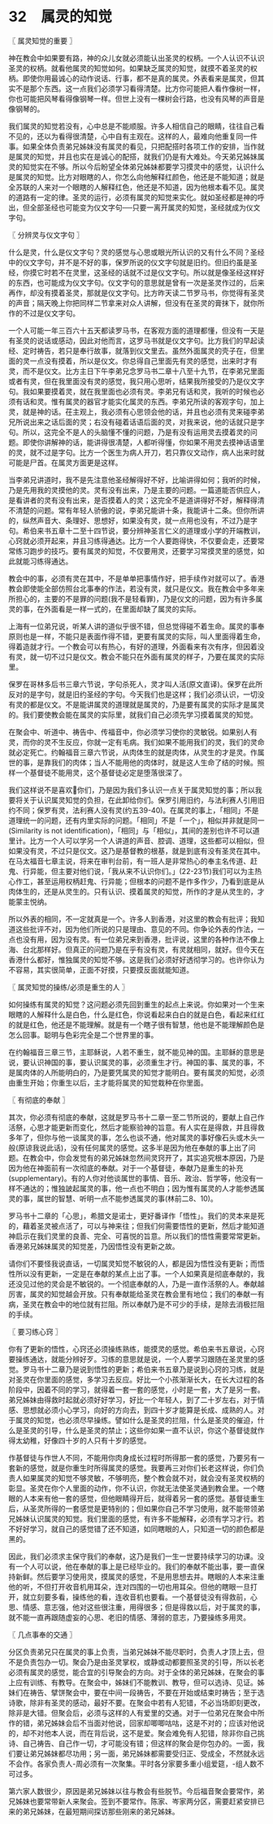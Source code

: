 # 32　属灵的知觉



〖 属灵知觉的重要 〗

神在教会中如果要有路，神的众儿女就必须能认出圣灵的权柄。一个人认识不认识圣灵的权柄。就看他属灵的知觉如何。如果缺乏属灵的知觉，就摸不着圣灵的权柄。即使你用最诚心的动作说话、行事，都不是真的属灵。外表看来是属灵，但其实不是那个东西。这一点我们必须学习看得清楚。比方你可能把人看作像树一样，你也可能把风琴看得像钢琴一样。但世上没有一棵树会行路，也没有风琴的声音是像钢琴的。

我们属灵的知觉若没有，心中总是不能顺服。许多人相信自己的眼睛，往往自己看不见的，还以为看得很清楚，心中自有主观在。这样的人，最难向他重复同一件事。如果全体负责弟兄姊妹没有属灵的看见，只把配搭时各项工作的安排，当作就是属灵的知觉，并且也实在是诚心的配搭，就我们仍是有大难处。今天弟兄姊妹属灵的知觉实在不够。所以今后盼望全体弟兄姊妹都要学习摸灵中的感觉，认识什么是属灵的知觉。比方对眼瞎的人，你怎么向他解释红颜色，他还是不能知道；就是全苏联的人来对一个眼瞎的人解释红色，他还是不知道，因为他根本看不见。属灵的道路有一定的律。圣灵的运行，必须有属灵的知觉来实化。就如圣经都是神的呼出，但全部圣经也可能变为仪文字句──只要一离开属灵的知觉，圣经就成为仪文字句。



〖 分辨灵与仪文字句 〗

什么是灵，什么是仪文字句？灵的感觉与心思或眼光所认识的又有什么不同？圣经中的仪文字句，并不是不好的事，保罗所说的仪文字句就是旧约。但旧约虽是圣经，你摸它时若不在灵里，这圣经的话就不过是仪文字句。所以就是像圣经这样好的东西，也可能成为仪文字句。仪文字句的意思就是曾有一次是圣灵作过的，后来再作，却没有摸着圣灵，那就是仪文字句。比方昨天读二节罗马书，你觉得有圣灵的声音；隔天晚上你把同样二节拿来对众人讲解，但没有在圣灵的膏抹下，就你所作的不过是仪文字句。

一个人可能一年三百六十五天都读罗马书，在客观方面的道理都懂，但没有一天是有圣灵的说话或感动，因此对他而言，这罗马书就是仪文字句。比方我们的早起读经、定时祷告，若只是奉行故事，就落到仪文里去。虽然外面属灵的壳子在，但里面的灵一点没有摸着，所以是仪文。你总得自己里面先有灵的感觉，出来时才有灵，而不是仪文。比方主日下午李弟兄念罗马书二章十八至十九节，在李弟兄里面或者有灵，但在我里面没有灵的感觉，我只用心思听，结果我所接受的乃是仪文字句。我如果要摸着灵，就在我里面也必须有灵。李弟兄有话和灵，我听的时候也必须有话和灵。惟有属灵的器官才能实化属灵的东西。李弟兄所读的客观字句，加上灵，就是神的话。茌主观上，我必须有心思领会他的话，并且也必须有灵来碰李弟兄所说出来之话后面的灵；右没有碰着话语后面的灵，对我来说，他的话就只是字句。所以，这完全不是人的头脑懂不懂的问题，乃是有没有运用灵去摸着灵的问题。即使你讲解神的话，能讲得很凊楚，人都听得懂，你如果不用灵去摸神话语里的灵，就不过是字句。比方一个医生为病人开刀，若只靠仪文动作，病人出来时就可能是尸首。在属灵方面更是这样。

当李弟兄讲道时，我不是先注意他圣经解得好不好，比喻讲得如何；我听的时候，乃是先用我的灵摸他的灵。灵有没有出来，乃是主要的问题。一篇道能否供应人，是看讲者的灵有没有出来，是否摸着人的灵；这完全不是道讲得好不好，解释得清不清楚的问题。常有年轻人骄傲的说，李弟兄能讲十条，我能讲十二条。但你所讲的，纵然声音大、条理好、思想好，如果没有灵，就一点用也没有，不过乃是字句。希伯来书五章十二至十四节说，要分辨神圣言仁义的道理或小学的开端教训，心窍就必须开起来，并且习练得通达。比方一个人要跑得快，不仅要会走，还要常常练习跑步的技巧。要有属灵的知觉，不仅要用灵，还要学习常摸灵里的感觉，如此就能习练得通达。

教会中的事，必须有灵在其中，不是单单把事情作好，把手续作对就可以了。香港教会即使能全部仿照台北事奉的作法，若没有灵，就只是仪文。我在教会中多年来所担心的，主要的不是罪的问题(我不是轻看罪)，乃是仪文的问题，因为有许多属灵的事，在外面看是一样一式的，在里面却缺了属灵的实际。

上海有一位弟兄说，听某人讲的道似乎很不错，但总觉得碰不着生命。属灵的事奉原则也是一样，不能只是表面作得不错，更要有属灵的实际，叫人里面得着生命，得着造就才行。一个教会可以有热心，有好的道理，外面看来有次有序，但因着没有灵，就一切不过只是仪文。教会不能只在外面有属灵的样子，乃要在属灵的实际里。

保罗在哥林多后书三章六节说，字句杀死人，灵才叫人活(原文直译)。保罗在此所反对的是字句，就是旧约圣经的字句。今天我们也是这样；我们必须认识，一切没有灵的都是仪文。不是能讲属灵的道理就是属灵的，乃是要有属灵的实际才是属灵的。我们要使教会能在属灵的实际里，就我们自己必须先学习摸着属灵的知觉。

在聚会中、听道中、祷告中、传福音中，你必须学习使你的灵敏锐。如果别人有灵，而你的灵不生反应，你就一定有毛病。我们如果不能用我们的灵，我们的灵命就必定死亡。约翰福音三章六节说，从肉体生的就是肉体，从灵生的才是灵。作属世的事，是靠我们的肉体；当人不能用他的肉体时，就是这人生命了结的时候。照样一个基督徒不能用灵，这个基督徒必定是堕落很深了。

我们这样说不是喜欢你们，乃是因为我们多认识一点关于属灵知觉的事；所以我要将关于认识属灵知觉的负担，在此卸给你们。保罗引用旧约，与法利赛人引用旧约不同；保罗有灵，法利赛人没有灵(约五39-40)。在属灵的事上，「相同」不是道理统一的问题，还有内里实际的问题。「相同」不是「一个」，相似并非就是同一(Similarity is not identification)，「相同」与「相似」，其间的差别也许不可以道里计。比方一个人可以学另一个人讲道的声音、腔调、道理，这些都可以相似，但如果没有灵，不过只是仪文。这乃是基督教的根基，就是到底有没有圣灵在其中。在马太福音七章主说，将来在审判台前，有一班人是非常热心的奉主名传道、赶鬼、行异能，但主要对他们说，「我从来不认识你们。」(22-23节)我们可以为主热心作工，甚至运用权柄赶鬼、行异能；但根本的问题不是作多作少，乃看到底是从肉体生的，还是从灵生的。只有认识、摸着属灵的知觉，所作的才是从灵生的，才能蒙主悦纳。

所以外表的相同，不一定就真是一个。许多人到香港，对这里的教会有批评；我知道这些批评不对，因为他们所说的只是理由、意见的不同。你争论外表的作法，一点也没有用，因为没有灵。有一位弟兄来到香港，批评说，这里的各种作法不像上海、台北那样好。但真正的问题乃是在乎有没有灵，有灵就相同，就好。但今天在香港什么都好，惟独属灵的知觉不够。这是我们必须好好透彻学习的。也许你认为不容易，其实很简单，正面不好摸，只要摸反面就能知道。



〖 属灵知觉的操练/必须是重生的人 〗

如何操练有属灵的知觉？这问题必须先回到重生的起点上来说。你如果对一个生来眼瞎的人解释什么是白色，什么是红色，你说看起来白白的就是白色，看起来红红的就是红色，他还是不能理解。就是有一个瞎子很有智慧，他也是不能理解颜色是怎么回事。聪明与色彩完全是二个世界里的事。

在约翰福音三章三节，主耶稣说，人若不重生，就不能见神的国。主耶稣的意思是说，要认识神国的事，要认识属灵的事，必须重生才行。神国的事、属灵的事，不是属肉体的人所能明白的，乃是要凭属灵的知觉才能明白。要有属灵的知觉，必须由重生开始；你重生以后，主才能将属灵的知觉栽种在你里面。



〖 有彻底的奉献 〗

其次，你必须有彻底的奉献，这就是罗马书十二章一至二节所说的，要献上自己作活祭，心思才能更新而变化，然后才能察验神的旨意。有人实在是得救，并且得救多年了，但你与他一谈属灵的事，怎么也谈不通，他对属灵的事好像石头或木头一般(原谅我说此话)，没有任何属灵的感觉。这多半是因为他在奉献的事上出了问题。在教会中，你会发觉有的弟兄姊妹忽然间灵窍开了，其实追究根本原因，乃是因为他在神面前有一次彻底的奉献。对于一个基督徒，奉献乃是重生的补充(supplementary)。有的人你对他谈属世的事情、音乐、政治、哲学等，他没有一样不通达的；惟独詖起属灵的事，他一点也不明白；因为惟有属灵的人才能参透属灵的事，属世的智慧、听明一点不能参透属灵的事(林前二8、10)。

罗马书十二章的「心思」，希腊文是诺士，更好番译作「悟性」。我们的灵本来是死的，藉着圣灵被点活了，可以与神来往；但我们何需要悟性的更新，然后才能知道神启示在我们灵里的良善、完全、可喜悦的旨意。所以我们的悟性需要常常更新。香港弟兄姊妹属灵的知觉差，乃因悟性没有更新之故。

请你们不要怪我说直话，一切属灵知觉不敏锐的人，都是因为悟性没有更新；而悟性所以没有更新，一定是在奉献的某点上出了事。一个人如果真是彻底奉献的，我还没见过他的灵会是不敏锐的。一个彻底奉献的人，乃是一直作活祭的人。奉献越厉害，属灵的知觉越会开放。只有奉献能给圣灵在教会里有地位；我们的奉献一有病，圣灵在教会中的地位就有拦阻。所以奉献乃是不可少的手续，是除去消极拦阻的手续。



〖 要习练心窍 〗

你有了更新的悟性，心窍还必须操练熟练，能摸灵的感觉。希伯来书五章说，心窍要操练通达，就能分辨好歹。习练的意思就是说，一个人要学习跟随在圣灵里的感觉。罗马书十二章乃是说到悟性的更新；希伯来书五章乃是说到心窍的习练，就是对圣灵在你里面的感觉，多学习去反应。好比一个小孩渐渐长大，在长大过程的各阶段中，因着不同的学习，就得着一套一套的感觉，小时是一套，大了是另一套。弟兄姊妹由得救时起就必须好好学习，好比一个年轻人，到了二十岁左右，对于情感、思想就必须小心学习，向好的方向去，到四十岁才能算是长成、成熟的人。对于属灵的知觉，也必须尽早操练。譬如什么是圣灵的拦阻，什么是圣灵的催迫，什么是圣灵的引导，什么是圣灵的禁止；这些你如果一直不认识，你这个基督徒就作得太幼稚，好像四十岁的人只有十岁的感觉。

作基督徒与作世人不同，不能用你肉身成长过程时所得那一套的感觉，乃要另有一套新的感觉，就是你重生时所得属灵的感觉。我要再三对你们长老这样说，你们负责人如果属灵的知觉不够灵敏，不够明亮，整个教会就不对，就会没有圣灵权柄的彰显。圣灵在你个人里面的动作，你不认识，你就无法使圣灵通到教会里。一个瞎眼的人本来有他一套的感觉，但他眼睛得开后，就得着另一套的感觉。基督徒重生后，从圣灵所得的一套感觉是更特别的；但如果你自己不学习使用，就不能带领弟兄姊妹认识属灵的知觉。我们里面的感觉，有许多不能解释，必须有学习才行。若不好好学习，就自己的感觉错了还不知道，如同瞎眼的人，只知道一切的颜色都是黑的。

因此，我们必须求主保守我们的奉献，这乃是我们一生一世要持续学习的功课。没有一个人可以说，他在奉献的事上是已经毕业的。我们的奉献不能出事，要一直保持新鲜。然后要学习使用灵，摸属灵的感觉，不是用思想去并。瞎眼的人本来注重他的听，不但打开收音机用耳朵，连对四围的一切也用耳朵。但他的瞎眼一旦打开，就立刻要多看，操练他的看，连收音机也要看。一个基督徒没有得救前，心思、情感、意志强，他对这些很注重，用得很多；但是得救以后，对于属灵的事，就不能一直再跟随虚妄的心思、老旧的情感、薄弱的意志，乃要操练多用灵。



〖 几点事奉的交通 〗

分区负责弟兄只在属灵的事上负责，当弟兄姊妹不能尽职时，负责人才顶上去，但不是负责包办一切。聚会乃是由圣灵掌权，或静或动都要照圣灵的引导，所以长老必须有属灵的感觉，能合宜的引导聚会的方向。对于全体的弟兄姊妹，在聚会的事上应有训练、有教导。在聚会中，姊妹们不能教训、教导，但可以选诗、见证。姊妹们在祷告、擘饼聚会中，要在中间一段祷告，不要在开始或结束时祷告；至于选诗歌，除非有圣灵的感动，最好不要。在聚会中若有人犯错，不必当场即刻更改，除非是大错。但聚会后，必须与这样的人有爱里的交通。对于一位弟兄在聚会中所作的错，弟兄姊妹会后不当面对他说，回家却唧唧咕咕，这是不对的；应该对他说的，却不对他本人说，而在背后说，这不是爱。聚会难免有人犯错，除非你自己挑诗、自己祷告、自己作一切，才可能没有错；但这样的聚会是你包办的。一面，我们要让弟兄姊妹都尽功用；另一面，弟兄姊妹都需要受归正、受成全，不然就永远不会作。各家负责人-周必须有一次聚集。平时各分家要多重小组爱筵，-组人数不可过多。

第六家人数很少，原因是弟兄姊妹以往与教会有些脱节。今后福音聚会要常作，弟兄姊妹也要常带新人来聚会。签到不要常作。陈家、岑家两分区，需要赶紧安排已来的弟兄姊妹，在最短期间探访那些刚来的弟兄姊妹。

